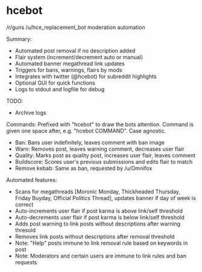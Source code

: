hcebot
======

/r/guns /u/hce_replacement_bot moderation automation

Summary:
* Automated post removal if no description added
* Flair system (increment/decrement auto or manual)
* Automated banner megathread link updates
* Triggers for bans, warnings, flairs by mods
* Integrates with twitter (@hcebot) for subreddit highlights
* Optional GUI for quick functions
* Logs to stdout and logfile for debug

TODO:
* Archive logs

Commands: Prefixed with "hcebot" to draw the bots attention. Command is given one space after, e.g. "hcebot COMMAND". Case agnostic.
* Ban: Bans user indefinitely, leaves comment with ban image
* Warn: Removes post, leaves warning comment, decreases user flair
* Quality: Marks post as quality post, increases user flair, leaves comment
* Buildscore: Scores user's previous submissions and edits flair to match
* Remove kebab: Same as ban, requested by /u/Omnifox

Automated features:
* Scans for megathreads [Moronic Monday, Thickheaded Thursday, Friday Buyday, Official Politics Thread], updates banner if day of week is correct
* Auto-increments user flair if post karma is above link/self threshold
* Auto-decrements user flair if post karma is below link/self threshold
* Adds post warning to link posts without descriptions after warning thresold
* Removes link posts without descriptions after removal threshold
* Note: "Help" posts immune to link removal rule based on keywords in post
* Note: Moderators and certain users are immune to link rules and ban requests
